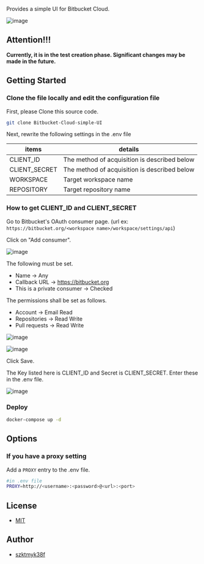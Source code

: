 Provides a simple UI for Bitbucket Cloud.  

![image](https://user-images.githubusercontent.com/40861943/201923224-0f49aa95-2f74-4c51-b573-5301960d6f41.png)


## Attention!!!
**Currently, it is in the test creation phase. Significant changes may be made in the future.**

## Getting Started

### Clone the file locally and edit the configuration file

First, please Clone this source code.

```bash
git clone Bitbucket-Cloud-simple-UI
```

Next, rewrite the following settings in the .env file

| items         | details                                      | 
| ------------- | -------------------------------------------- | 
| CLIENT_ID     | The method of acquisition is described below | 
| CLIENT_SECRET | The method of acquisition is described below | 
| WORKSPACE     | Target workspace name                        | 
| REPOSITORY    | Target repository name                       | 

### How to get CLIENT_ID and CLIENT_SECRET

Go to Bitbucket's OAuth consumer page. (url ex: `https://bitbucket.org/<workspace name>/workspace/settings/api`)

Click on "Add consumer".

![image](https://user-images.githubusercontent.com/40861943/201917437-fffd6832-5476-46e0-a580-1ee195fdc632.png)

The following must be set.

- Name -> Any
- Callback URL -> https://bitbucket.org
- This is a private consumer -> Checked

The permissions shall be set as follows.
- Account -> Email Read
- Repositories -> Read Write
- Pull requests -> Read Write

![image](https://user-images.githubusercontent.com/40861943/201917657-59def70a-81e5-4043-b021-03c7617f4877.png)

![image](https://user-images.githubusercontent.com/40861943/201918045-8aea0c3d-e0b6-4e90-858d-e27fed9866ed.png)

Click Save.

The Key listed here is CLIENT_ID and Secret is CLIENT_SECRET. Enter these in the .env file.

![image](https://user-images.githubusercontent.com/40861943/201918925-421578fc-d898-44e3-944a-7f383c04d1b8.png)

### Deploy
```bash
docker-compose up -d
```

## Options
### If you have a proxy setting
Add a `PROXY` entry to the .env file.

```bash
#in .env file
PROXY=http://<username>:<password>@<url>:<port>
```

## License
- [MIT](https://github.com/szktmyk38f/Bitbucket-Cloud-simple-UI/blob/master/LICENSE)

## Author
- [szktmyk38f](https://github.com/szktmyk38f)
